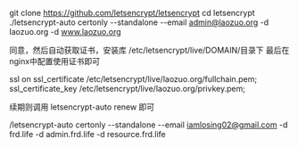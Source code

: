 
git clone https://github.com/letsencrypt/letsencrypt
cd letsencrypt
./letsencrypt-auto certonly --standalone --email admin@laozuo.org -d laozuo.org -d www.laozuo.org


同意，然后自动获取证书，安装库 /etc/letsencrypt/live/DOMAIN/目录下
最后在nginx中配置使用证书即可

ssl on
ssl_certificate /etc/letsencrypt/live/laozuo.org/fullchain.pem;
ssl_certificate_key /etc/letsencrypt/live/laozuo.org/privkey.pem;


续期则调用  letsencrypt-auto renew 即可


/letsencrypt-auto certonly --standalone --email iamlosing02@gmail.com -d frd.life -d  admin.frd.life -d resource.frd.life
